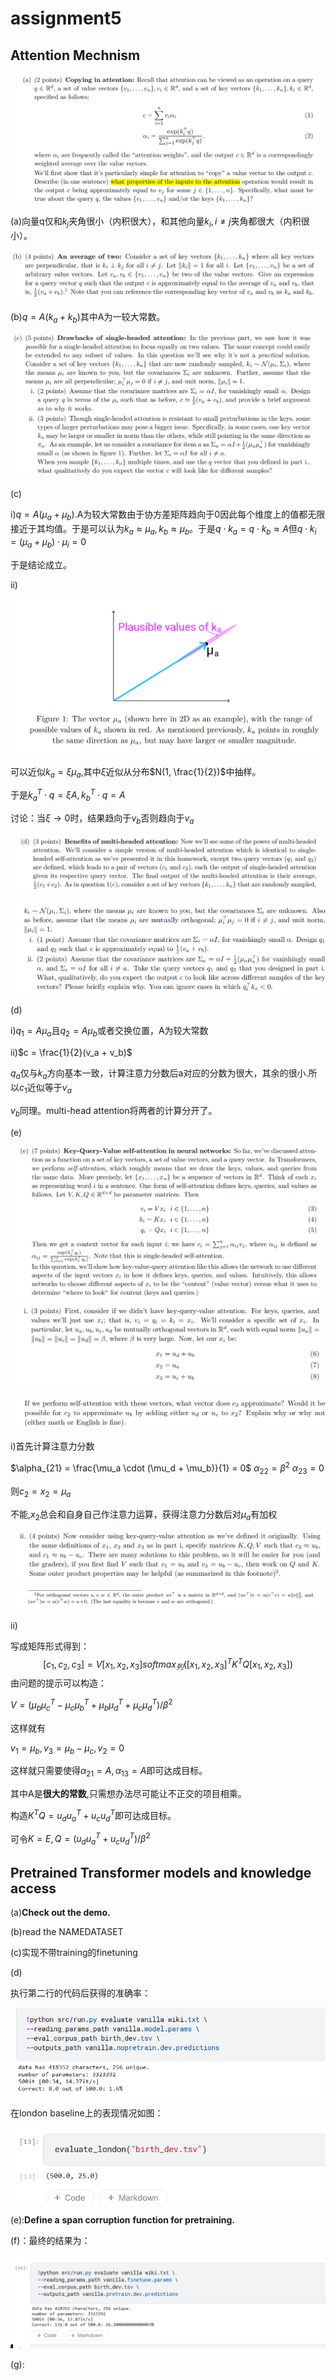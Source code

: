 # assignment5

## Attention Mechnism

![image-20220726181450544](assignment5.assets/image-20220726181450544.png)

(a)向量q仅和$k_j$夹角很小（内积很大），和其他向量$k_i ,i \neq j$夹角都很大（内积很小）。

![image-20220726181724749](assignment5.assets/image-20220726181724749.png)

(b)$q  = A(k_a + k_b)$其中A为一较大常数。

![image-20220726182010826](assignment5.assets/image-20220726182010826.png)



(c)

i)$q  = A(\mu_a + \mu_b)$.A为较大常数由于协方差矩阵趋向于0因此每个维度上的值都无限接近于其均值。于是可以认为$k_a \approx \mu_a,k_b \approx \mu_b$。于是$q \cdot k_a = q \cdot k_b \approx A$但$q \cdot k_i = (\mu_a + \mu_b) \cdot \mu_i = 0$

于是结论成立。

ii)

![image-20220726184210330](assignment5.assets/image-20220726184210330.png)

可以近似$k_a  =\xi \mu_a$,其中$\xi$近似从分布$N(1, \frac{1}{2})$中抽样。

于是$k_a^T \cdot q = \xi A,k_b^T \cdot q  = A$

讨论：当$\xi \rightarrow 0$时，结果趋向于$v_b$否则趋向于$v_a$

![image-20220726215732043](assignment5.assets/image-20220726215732043.png)

![image-20220726215739162](assignment5.assets/image-20220726215739162.png)

(d)

i)$q_1 = A\mu_a$且$q_2 = A\mu_b$或者交换位置，A为较大常数

ii)$c = \frac{1}{2}(v_a + v_b)$

$q_a$仅与$k_a$方向基本一致，计算注意力分数后a对应的分数为很大，其余的很小.所以$c_1$近似等于$v_a$

$v_b$同理。multi-head attention将两者的计算分开了。

(e)

![image-20220726215946427](assignment5.assets/image-20220726215946427.png)

![image-20220726220009189](assignment5.assets/image-20220726220009189.png)

![image-20220726220312793](assignment5.assets/image-20220726220312793.png)

i)首先计算注意力分数

$\alpha_{21} = \frac{\mu_a \cdot (\mu_d  + \mu_b)}{1} = 0$         $\alpha_{22} = \beta^2$       $\alpha_{23} = 0$

则$c_2 = x_2 = \mu_a$

不能,$x_2$总会和自身自己作注意力运算，获得注意力分数后对$\mu_a$有加权

![image-20220726221133142](assignment5.assets/image-20220726221133142.png)

![image-20220726223501707](assignment5.assets/image-20220726223501707.png)

ii)

写成矩阵形式得到：
$$
[c_1,c_2,c_3] = V[x_1,x_2,x_3] softmax_{列}([x_1,x_2,x_3]^TK^TQ[x_1,x_2,x_3])
$$
由问题的提示可以构造：

$V = (\mu_b \mu_c^T - \mu_c \mu_b^T + \mu_b \mu_d^T + \mu_c \mu_d^T) / \beta^2$

这样就有

$v_1 = \mu_b,v_3 = \mu_b - \mu_c,v_2 = 0$

这样就只需要使得$\alpha_{21} = A,\alpha_{13}  =A$即可达成目标。

其中A是**很大的常数**,只需想办法尽可能让不正交的项目相乘。

构造$K^TQ = u_du_a^T + u_cu_d^T$即可达成目标。

可令$K = E,Q = (u_du_a^T + u_cu_d^T) / \beta^2$

## **Pretrained Transformer models and knowledge access**

(a)**Check out the demo.**

(b)read the NAMEDATASET

(c)实现不带training的finetuning

(d)

执行第二行的代码后获得的准确率：

![image-20220727182928876](assignment5.assets/image-20220727182928876.png)

在london baseline上的表现情况如图：

![image-20220727183316597](assignment5.assets/image-20220727183316597.png)

(e):**Define a** **span corruption** **function for pretraining.**

(f)：最终的结果为：

![image-20220727225541790](assignment5.assets/image-20220727225541790.png)

(g):